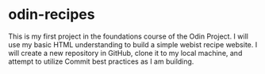 # odin-recipes
This is my first project in the foundations course of the Odin Project. I will use my basic HTML understanding to build a simple webist recipe website. I will create a new repository in GitHub, clone it to my local machine, and attempt to utilize Commit best practices as I am building.